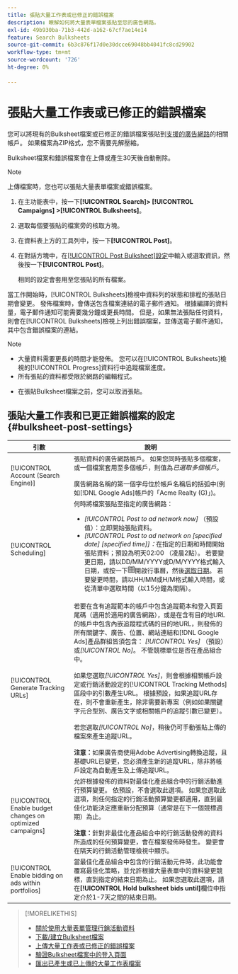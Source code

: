 ```yaml
---
title: 張貼大量工作表或已修正的錯誤檔案
description: 瞭解如何將大量表單檔案張貼至您的廣告網路。
exl-id: 49b930ba-71b3-442d-a162-67cf7ae14e14
feature: Search Bulksheets
source-git-commit: 6b3c876f17d0e30dcce69048bb4041fc8cd29902
workflow-type: tm+mt
source-wordcount: '726'
ht-degree: 0%

---
```


# 張貼大量工作表或已修正的錯誤檔案

您可以將現有的Bulksheet檔案或已修正的錯誤檔案張貼到[支援的廣告網路](bulksheet-about.md#bulksheet-functionality-by-network)的相關帳戶。 如果檔案為ZIP格式，您不需要先解壓縮。

Bulksheet檔案和錯誤檔案會在上傳或產生30天後自動刪除。

>[!NOTE]
>上傳檔案時，您也可以張貼大量表單檔案或錯誤檔案。

1. 在主功能表中，按一下&#x200B;**[!UICONTROL Search]> [!UICONTROL Campaigns] >[!UICONTROL Bulksheets]**。

1. 選取每個要張貼的檔案旁的核取方塊。

1. 在資料表上方的工具列中，按一下&#x200B;**[!UICONTROL Post]**。

1. 在對話方塊中，在[[!UICONTROL Post Bulksheet]設定](#bulksheet-post-settings)中輸入或選取資訊，然後按一下&#x200B;**[!UICONTROL Post]**。

   相同的設定會套用至您張貼的所有檔案。

當工作開始時，[!UICONTROL Bulksheets]檢視中資料列的狀態和排程的張貼日期會變更。 發佈檔案時，會傳送包含檔案連結的電子郵件通知。 根據編譯的資料量，電子郵件通知可能需要幾分鐘或更長時間。 但是，如果無法張貼任何資料，則會在[!UICONTROL Bulksheets]檢視上列出錯誤檔案，並傳送電子郵件通知，其中包含錯誤檔案的連結。

>[!NOTE]
>
>* 大量資料需要更長的時間才能發佈。 您可以在[!UICONTROL Bulksheets]檢視的[!UICONTROL Progress]資料行中追蹤檔案進度。
>* 所有張貼的資料都受限於網路的編輯程式。
* 在張貼Bulksheet檔案之前，您可以取消張貼。

## 張貼大量工作表和已更正錯誤檔案的設定 {#bulksheet-post-settings}

| 引數 | 說明 |
|----|----|
| [!UICONTROL Account (Search Engine)] | 張貼資料的廣告網路帳戶。 如果您同時張貼多個檔案，或一個檔案套用至多個帳戶，則值為<i>已選取多個帳戶</i>。<br><br>廣告網路名稱的第一個字母位於帳戶名稱后的括弧中(例如[!DNL Google Ads]帳戶的「Acme Realty (G)」)。 |
| [!UICONTROL Scheduling] | 何時將檔案張貼至指定的廣告網路：<ul><li><i>[!UICONTROL Post to ad network now]</i> （預設值）：立即開始張貼資料。</li><li><i>[!UICONTROL Post to ad network on \[specified date\] \[specified time\]]：</i>在指定的日期和時間開始張貼資料；預設為明天02:00 （凌晨2點）。 若要變更日期，請以DD/MM/YYYY或D/M/YYYY格式輸入日期，或按一下![行事曆](/help/search-social-commerce/assets/calendar.png "行事曆")開啟行事曆，然後[選取日期](/help/search-social-commerce/common-tasks/navigation-editing-selection/calendar.md)。 若要變更時間，請以HH/MM或H/M格式輸入時間，或從清單中選取時間（以15分鐘為間隔）。</li></ul> |
| [!UICONTROL Generate Tracking URLs] | 若要在含有追蹤範本的帳戶中包含追蹤範本和登入頁面尾碼（適用於適用的廣告網路），或是在含有目的地URL的帳戶中包含內嵌追蹤程式碼的目的地URL，則發佈的所有關鍵字、廣告、位置、網站連結和[!DNL Google Ads]產品群組皆須包含： <i>[!UICONTROL Yes]</i> （預設）或<i>[!UICONTROL No]</i>。 不管競標單位是否在產品組合中。<br><br>如果您選取<i>[!UICONTROL Yes]</i>，則會根據相關帳戶設定或行銷活動設定的[!UICONTROL Tracking Methods]區段中的引數產生URL。 根據預設，如果追蹤URL存在，則不會重新產生，除非需要新專案（例如如果關鍵字元合型別、廣告文字或相關帳戶的追蹤引數已變更）。<br><br>若您選取<i>[!UICONTROL No]</i>，稍後仍可手動張貼上傳的檔案來產生追蹤URL。<br><br><b>注意：</b>如果廣告商使用Adobe Advertising轉換追蹤，且基礎URL已變更，您必須產生新的追蹤URL，除非將帳戶設定為自動產生及上傳追蹤URL。 |
| [!UICONTROL Enable budget changes on optimized campaigns] | 允許根據發佈的資料對最佳化產品組合中的行銷活動進行預算變更。 依預設，不會選取此選項。 如果您選取此選項，則任何指定的行銷活動預算變更都適用，直到最佳化功能決定應重新分配預算（通常是在下一個競標週期）為止。<br><br><b>注意：</b>針對非最佳化產品組合中的行銷活動發佈的資料所造成的任何預算變更，會在檔案發佈時發生。 變更會在隔天的行銷活動管理檢視中顯示。 |
| [!UICONTROL Enable bidding on ads within portfolios] | 當最佳化產品組合中包含的行銷活動元件時，此功能會覆寫最佳化策略，並允許根據大量表單中的資料變更競標，直到指定的結束日期為止。 如果您選取此選項，請在&#x200B;**[!UICONTROL Hold bulksheet bids until]**&#x200B;欄位中指定介於1-7天之間的結束日期。 |

>[!MORELIKETHIS]
>
>* [關於使用大量表單管理行銷活動資料](bulksheet-about.md)
>* [下載/建立Bulksheet檔案](bulksheet-download.md)
>* [上傳大量工作表或已修正的錯誤檔案](bulksheet-upload.md)
>* [驗證Bulksheet檔案中的登入頁面](bulksheet-validate-landing-pages.md)
>* [匯出已產生或已上傳的大量工作表檔案](bulksheet-export.md)
